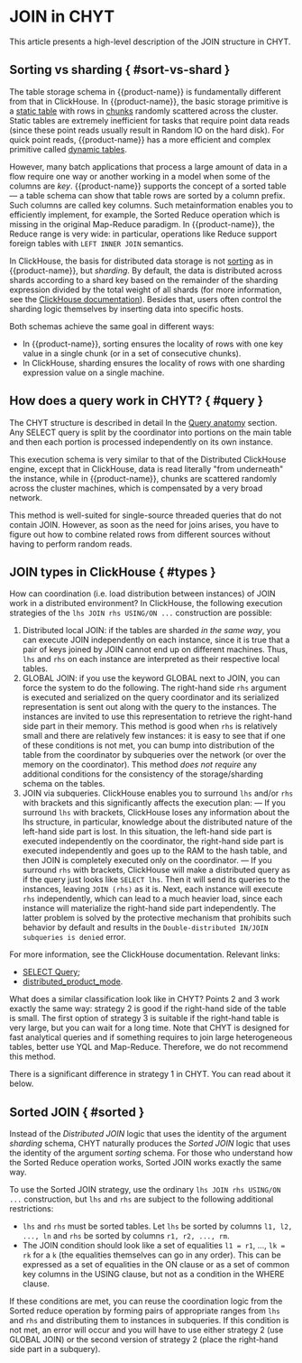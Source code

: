 # JOIN in CHYT

This article presents a high-level description of the JOIN structure in CHYT.

## Sorting vs sharding { #sort-vs-shard }

The table storage schema in {{product-name}} is fundamentally different from that in ClickHouse. In {{product-name}}, the basic storage primitive is a [static table](../../../../../user-guide/storage/static-tables.md) with rows in [chunks](../../../../../user-guide/storage/chunks.md) randomly scattered across the cluster. Static tables are extremely inefficient for tasks that require point data reads (since these point reads usually result in Random IO on the hard disk). For quick point reads, {{product-name}} has a more efficient and complex primitive called [dynamic tables](../../../../../user-guide/dynamic-tables/overview.md).

However, many batch applications that process a large amount of data in a flow require one way or another working in a model when some of the columns are *key*. {{product-name}} supports the concept of a sorted table — a table schema can show that table rows are sorted by a column prefix. Such columns are called key columns. Such metainformation enables you to efficiently implement, for example, the Sorted Reduce operation which is missing in the original Map-Reduce paradigm. In {{product-name}}, the Reduce range is very wide: in particular, operations like Reduce support foreign tables with `LEFT INNER JOIN` semantics.

In ClickHouse, the basis for distributed data storage is not [sorting](../../../../../user-guide/dynamic-tables/sorted-dynamic-tables.md) as in {{product-name}}, but *sharding*. By default, the data is distributed across shards according to a shard key based on the remainder of the sharding expression divided by the total weight of all shards (for more information, see the [ClickHouse documentation](https://clickhouse.yandex/docs/en/operations/table_engines/distributed/)). Besides that, users often control the sharding logic themselves by inserting data into specific hosts.

Both schemas achieve the same goal in different ways:
- In {{product-name}}, sorting ensures the locality of rows with one key value in a single chunk (or in a set of consecutive chunks).
- In ClickHouse, sharding ensures the locality of rows with one sharding expression value on a single machine.

## How does a query work in CHYT? { #query }

The CHYT structure is described in detail In the [Query anatomy](../../../../../user-guide/data-processing/chyt/queries/anatomy.md) section. Any SELECT query is split by the coordinator into portions on the main table and then each portion is processed independently on its own instance.

This execution schema is very similar to that of the Distributed ClickHouse engine, except that in ClickHouse, data is read literally "from underneath" the instance, while in {{product-name}}, chunks are scattered randomly across the cluster machines, which is compensated by a very broad network.

This method is well-suited for single-source threaded queries that do not contain JOIN. However, as soon as the need for joins arises, you have to figure out how to combine related rows from different sources without having to perform random reads.

## JOIN types in ClickHouse { #types }

How can coordination (i.e. load distribution between instances) of JOIN work in a distributed environment? In ClickHouse, the following execution strategies of the `lhs JOIN rhs USING/ON ...` construction are possible:

1. Distributed local JOIN: if the tables are sharded *in the same way*, you can execute JOIN independently on each instance, since it is true that a pair of keys joined by JOIN cannot end up on different machines. Thus, `lhs` and `rhs` on each instance are interpreted as their respective local tables.
2. GLOBAL JOIN: if you use the keyword GLOBAL next to JOIN, you can force the system to do the following. The right-hand side `rhs` argument is executed and serialized on the query coordinator and its serialized representation is sent out along with the query to the instances. The instances are invited to use this representation to retrieve the right-hand side part in their memory. This method is good when `rhs` is relatively small and there are relatively few instances: it is easy to see that if one of these conditions is not met, you can bump into distribution of the table from the coordinator by subqueries over the network (or over the memory on the coordinator). This method *does not require* any additional conditions for the consistency of the storage/sharding schema on the tables.
3. JOIN via subqueries. ClickHouse enables you to surround `lhs` and/or `rhs` with brackets and this significantly affects the execution plan:
   — If you surround `lhs` with brackets, ClickHouse loses any information about the lhs structure, in particular, knowledge about the distributed nature of the left-hand side part is lost. In this situation, the left-hand side part is executed independently on the coordinator, the right-hand side part is executed independently and goes up to the RAM to the hash table, and then JOIN is completely executed only on the coordinator.
   — If you surround `rhs` with brackets, ClickHouse will make a distributed query as if the query just looks like `SELECT lhs`. Then it will send its queries to the instances, leaving `JOIN (rhs)` as it is. Next, each instance will execute `rhs` independently, which can lead to a much heavier load, since each instance will materialize the right-hand side part independently. The latter problem is solved by the protective mechanism that prohibits such behavior by default and results in the `Double-distributed IN/JOIN subqueries is denied` error.

For more information, see the ClickHouse documentation. Relevant links:
- [SELECT Query](https://clickhouse.com/docs/en/sql-reference/statements/select/);
- [distributed_product_mode](https://clickhouse.com/docs/en/operations/settings/settings/#distributed-product-mode).

What does a similar classification look like in CHYT? Points 2 and 3 work exactly the same way: strategy 2 is good if the right-hand side of the table is small. The first option of strategy 3 is suitable if the right-hand table is very large, but you can wait for a long time. Note that CHYT is designed for fast analytical queries and if something requires to join large heterogeneous tables, better use YQL and Map-Reduce. Therefore, we do not recommend this method.

There is a significant difference in strategy 1 in CHYT. You can read about it below.

## Sorted JOIN { #sorted }

Instead of the *Distributed JOIN* logic that uses the identity of the argument *sharding* schema, CHYT naturally produces the *Sorted JOIN* logic that uses the identity of the argument *sorting* schema. For those who understand how the Sorted Reduce operation works, Sorted JOIN works exactly the same way.

To use the Sorted JOIN strategy, use the ordinary `lhs JOIN rhs USING/ON ...` construction, but `lhs` and `rhs` are subject to the following additional restrictions:
- `lhs` and `rhs` must be sorted tables. Let `lhs` be sorted by columns `l1, l2, ..., ln` and `rhs` be sorted by columns `r1, r2, ..., rm`.
- The JOIN condition should look like a set of equalities `l1 = r1`, ..., `lk = rk` for a `k` (the equalities themselves can go in any order). This can be expressed as a set of equalities in the ON clause or as a set of common key columns in the USING clause, but not as a condition in the WHERE clause.

If these conditions are met, you can reuse the coordination logic from the Sorted reduce operation by forming pairs of appropriate ranges from `lhs` and `rhs` and distributing them to instances in subqueries. If this condition is not met, an error will occur and you will have to use either strategy 2 (use GLOBAL JOIN) or the second version of strategy 2 (place the right-hand side part in a subquery).
